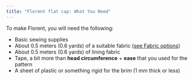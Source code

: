 ```yaml
---
title: "Florent flat cap: What You Need"
---
```


To make Florent, you will need the following:

- Basic sewing supplies
- About 0.5 meters (0.6 yards) of a suitable fabric ([see Fabric options](/docs/designs/florent/fabric/))
- About 0.5 meters (0.6 yards) of lining fabric
- Tape, a bit more than **head circumference** + **ease** that you used for the pattern
- A sheet of plastic or something rigid for the brim (1 mm thick or less)

